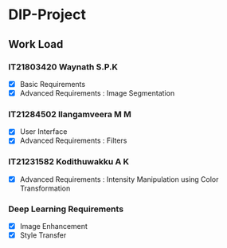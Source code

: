 # DIP-Project

## Work Load
### IT21803420 Waynath S.P.K
- [X] Basic Requirements
- [X] Advanced Requirements : Image Segmentation 

### IT21284502 Ilangamveera M M
- [X] User Interface
- [X] Advanced Requirements : Filters

### IT21231582 Kodithuwakku A K
- [X]  Advanced Requirements : Intensity Manipulation using Color Transformation


### Deep Learning Requirements
- [X] Image Enhancement 
- [X] Style Transfer
